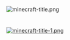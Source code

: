 ![minecraft-title.png](https://i.postimg.cc/Pq4CK66V/minecraft-title.png)
#
[![minecraft-title-1.png](https://i.postimg.cc/yxJW1772/minecraft-title-1.png)](https://drive.google.com/drive/folders/15v2X0R-efhNoKLbgJ8YClGlYuosJNq18?usp=sharing)
